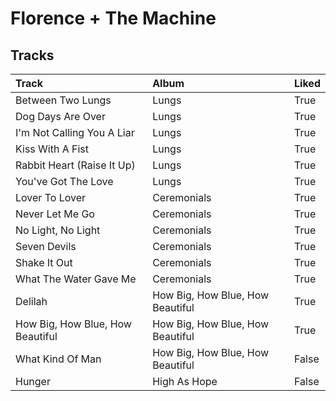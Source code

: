 # Florence + The Machine

## Tracks

| Track                            | Album                            | Liked   |
|:---------------------------------|:---------------------------------|:--------|
| Between Two Lungs                | Lungs                            | True    |
| Dog Days Are Over                | Lungs                            | True    |
| I'm Not Calling You A Liar       | Lungs                            | True    |
| Kiss With A Fist                 | Lungs                            | True    |
| Rabbit Heart (Raise It Up)       | Lungs                            | True    |
| You've Got The Love              | Lungs                            | True    |
| Lover To Lover                   | Ceremonials                      | True    |
| Never Let Me Go                  | Ceremonials                      | True    |
| No Light, No Light               | Ceremonials                      | True    |
| Seven Devils                     | Ceremonials                      | True    |
| Shake It Out                     | Ceremonials                      | True    |
| What The Water Gave Me           | Ceremonials                      | True    |
| Delilah                          | How Big, How Blue, How Beautiful | True    |
| How Big, How Blue, How Beautiful | How Big, How Blue, How Beautiful | True    |
| What Kind Of Man                 | How Big, How Blue, How Beautiful | False   |
| Hunger                           | High As Hope                     | False   |
